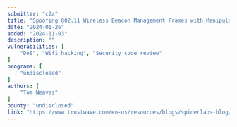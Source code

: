 ```yaml
---
submitter: "c2a"
title: "Spoofing 802.11 Wireless Beacon Management Frames with Manipulated Power Values Resulting in Denial of Service for Wireless Clients"
date: "2024-01-26"
added: "2024-11-03"
description: ""
vulnerabilities: [
    "DoS", "Wifi hacking", "Security code review"
]
programs: [
    "undisclosed"
]
authors: [
    "Tom Neaves"
]
bounty: "undisclosed"
link: "https://www.trustwave.com/en-us/resources/blogs/spiderlabs-blog/spoofing-802-11-wireless-beacon-management-frames-with-manipulated-power-values-resulting-in-denial-of-service-for-wireless-clients/"
---
```




